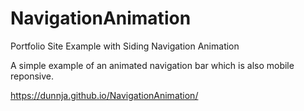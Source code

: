 # NavigationAnimation
Portfolio Site Example with Siding Navigation Animation

A simple example of an animated navigation bar which is also mobile reponsive. 

https://dunnja.github.io/NavigationAnimation/
